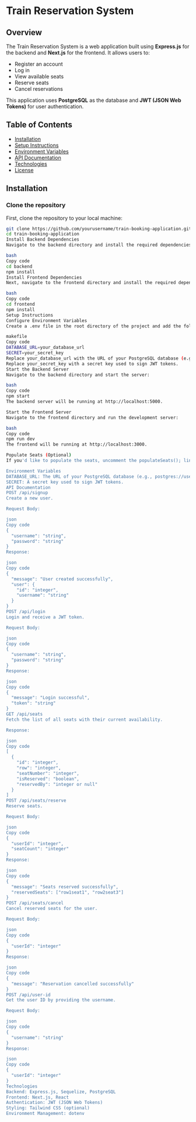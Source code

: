 # Train Reservation System

## Overview

The Train Reservation System is a web application built using **Express.js** for the backend and **Next.js** for the frontend. It allows users to:

- Register an account
- Log in
- View available seats
- Reserve seats
- Cancel reservations

This application uses **PostgreSQL** as the database and **JWT (JSON Web Tokens)** for user authentication.

## Table of Contents

- [Installation](#installation)
- [Setup Instructions](#setup-instructions)
- [Environment Variables](#environment-variables)
- [API Documentation](#api-documentation)
- [Technologies](#technologies)
- [License](#license)

## Installation

### Clone the repository

First, clone the repository to your local machine:

```bash
git clone https://github.com/yourusername/train-booking-application.git
cd train-booking-application
Install Backend Dependencies
Navigate to the backend directory and install the required dependencies:

bash
Copy code
cd backend
npm install
Install Frontend Dependencies
Next, navigate to the frontend directory and install the required dependencies:

bash
Copy code
cd frontend
npm install
Setup Instructions
Configure Environment Variables
Create a .env file in the root directory of the project and add the following variables:

makefile
Copy code
DATABASE_URL=your_database_url
SECRET=your_secret_key
Replace your_database_url with the URL of your PostgreSQL database (e.g., postgres://username:password@hostname:port/database).
Replace your_secret_key with a secret key used to sign JWT tokens.
Start the Backend Server
Navigate to the backend directory and start the server:

bash
Copy code
npm start
The backend server will be running at http://localhost:5000.

Start the Frontend Server
Navigate to the frontend directory and run the development server:

bash
Copy code
npm run dev
The frontend will be running at http://localhost:3000.

Populate Seats (Optional)
If you'd like to populate the seats, uncomment the populateSeats(); line in index.js (located in the backend folder) and restart the server.

Environment Variables
DATABASE_URL: The URL of your PostgreSQL database (e.g., postgres://username:password@hostname:port/database).
SECRET: A secret key used to sign JWT tokens.
API Documentation
POST /api/signup
Create a new user.

Request Body:

json
Copy code
{
  "username": "string",
  "password": "string"
}
Response:

json
Copy code
{
  "message": "User created successfully",
  "user": {
    "id": "integer",
    "username": "string"
  }
}
POST /api/login
Login and receive a JWT token.

Request Body:

json
Copy code
{
  "username": "string",
  "password": "string"
}
Response:

json
Copy code
{
  "message": "Login successful",
  "token": "string"
}
GET /api/seats
Fetch the list of all seats with their current availability.

Response:

json
Copy code
[
  {
    "id": "integer",
    "row": "integer",
    "seatNumber": "integer",
    "isReserved": "boolean",
    "reservedBy": "integer or null"
  }
]
POST /api/seats/reserve
Reserve seats.

Request Body:

json
Copy code
{
  "userId": "integer",
  "seatCount": "integer"
}
Response:

json
Copy code
{
  "message": "Seats reserved successfully",
  "reservedSeats": ["row1seat1", "row2seat3"]
}
POST /api/seats/cancel
Cancel reserved seats for the user.

Request Body:

json
Copy code
{
  "userId": "integer"
}
Response:

json
Copy code
{
  "message": "Reservation cancelled successfully"
}
POST /api/user-id
Get the user ID by providing the username.

Request Body:

json
Copy code
{
  "username": "string"
}
Response:

json
Copy code
{
  "userId": "integer"
}
Technologies
Backend: Express.js, Sequelize, PostgreSQL
Frontend: Next.js, React
Authentication: JWT (JSON Web Tokens)
Styling: Tailwind CSS (optional)
Environment Management: dotenv
